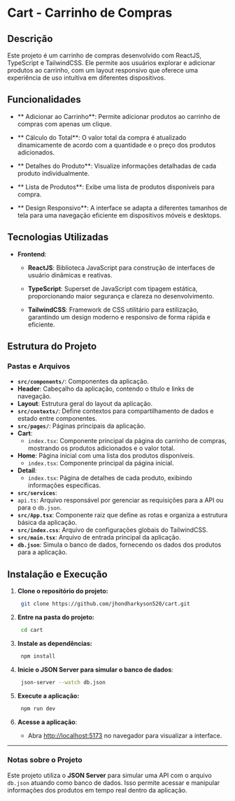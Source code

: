 
#  Cart - Carrinho de Compras

##  Descrição

Este projeto é um carrinho de compras desenvolvido com ReactJS, TypeScript e TailwindCSS. Ele permite aos usuários explorar e adicionar produtos ao carrinho, com um layout responsivo que oferece uma experiência de uso intuitiva em diferentes dispositivos.

##  Funcionalidades

- ** Adicionar ao Carrinho**: Permite adicionar produtos ao carrinho de compras com apenas um clique.

- ** Cálculo do Total**: O valor total da compra é atualizado dinamicamente de acordo com a quantidade e o preço dos produtos adicionados.

- ** Detalhes do Produto**: Visualize informações detalhadas de cada produto individualmente.

- ** Lista de Produtos**: Exibe uma lista de produtos disponíveis para compra.

- ** Design Responsivo**: A interface se adapta a diferentes tamanhos de tela para uma navegação eficiente em dispositivos móveis e desktops.

##  Tecnologias Utilizadas

- **Frontend**:
  -  **ReactJS**: Biblioteca JavaScript para construção de interfaces de usuário dinâmicas e reativas.
  
  -  **TypeScript**: Superset de JavaScript com tipagem estática, proporcionando maior segurança e clareza no desenvolvimento.
 
  -  **TailwindCSS**: Framework de CSS utilitário para estilização, garantindo um design moderno e responsivo de forma rápida e eficiente.

##  Estrutura do Projeto

### Pastas e Arquivos

-  **`src/components/`**: Componentes da aplicação.
  - **Header**: Cabeçalho da aplicação, contendo o título e links de navegação.
  - **Layout**: Estrutura geral do layout da aplicação.
-  **`src/contexts/`**: Define contextos para compartilhamento de dados e estado entre componentes.
-  **`src/pages/`**: Páginas principais da aplicação.
  - **Cart**:
    - `index.tsx`: Componente principal da página do carrinho de compras, mostrando os produtos adicionados e o valor total.
  - **Home**: Página inicial com uma lista dos produtos disponíveis.
    - `index.tsx`: Componente principal da página inicial.
  - **Detail**:
    - `index.tsx`: Página de detalhes de cada produto, exibindo informações específicas.
-  **`src/services`**:
  - `api.ts`: Arquivo responsável por gerenciar as requisições para a API ou para o `db.json`.
-  **`src/App.tsx`**: Componente raiz que define as rotas e organiza a estrutura básica da aplicação.
-  **`src/index.css`**: Arquivo de configurações globais do TailwindCSS.
-  **`src/main.tsx`**: Arquivo de entrada principal da aplicação.
-  **`db.json`**: Simula o banco de dados, fornecendo os dados dos produtos para a aplicação.

##  Instalação e Execução

1. **Clone o repositório do projeto:**
   ```bash
    git clone https://github.com/jhondharkyson520/cart.git
   ```

2. **Entre na pasta do projeto:**
   ```bash
    cd cart
   ```

3. **Instale as dependências:**
   ```bash
    npm install
   ```

4. **Inicie o JSON Server para simular o banco de dados**:
   ```bash
    json-server --watch db.json
   ```

5. **Execute a aplicação:**
   ```bash
    npm run dev
   ```

6. **Acesse a aplicação**:
   - Abra [http://localhost:5173](http://localhost:5173) no navegador para visualizar a interface.

---

###  Notas sobre o Projeto

Este projeto utiliza o **JSON Server** para simular uma API com o arquivo `db.json` atuando como banco de dados. Isso permite acessar e manipular informações dos produtos em tempo real dentro da aplicação.
